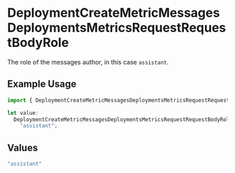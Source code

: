 # DeploymentCreateMetricMessagesDeploymentsMetricsRequestRequestBodyRole

The role of the messages author, in this case `assistant`.

## Example Usage

```typescript
import { DeploymentCreateMetricMessagesDeploymentsMetricsRequestRequestBodyRole } from "@orq-ai/node/models/operations";

let value:
  DeploymentCreateMetricMessagesDeploymentsMetricsRequestRequestBodyRole =
    "assistant";
```

## Values

```typescript
"assistant"
```